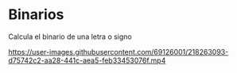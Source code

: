 # Binarios
Calcula el binario de una letra o signo


https://user-images.githubusercontent.com/69126001/218263093-d75742c2-aa28-441c-aea5-feb33453076f.mp4

